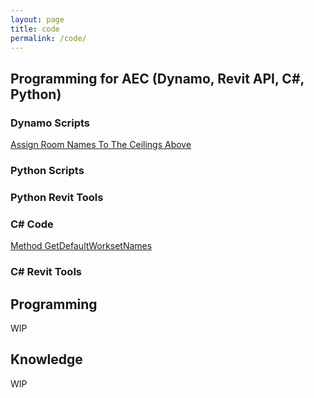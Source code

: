 ```yaml
---
layout: page
title: code
permalink: /code/
---
```


## Programming for AEC (Dynamo, Revit API, C#, Python)

### Dynamo Scripts

[Assign Room Names To The Ceilings Above](https://w7k.pl/DynamoScript-AssignRoomToCeiling/)

### Python Scripts

### Python Revit Tools

### C# Code

[Method GetDefaultWorksetNames](https://w7k.pl/CSharp-GetDefaultWorksetNames/)  

### C# Revit Tools

## Programming

WIP

## Knowledge 

WIP
